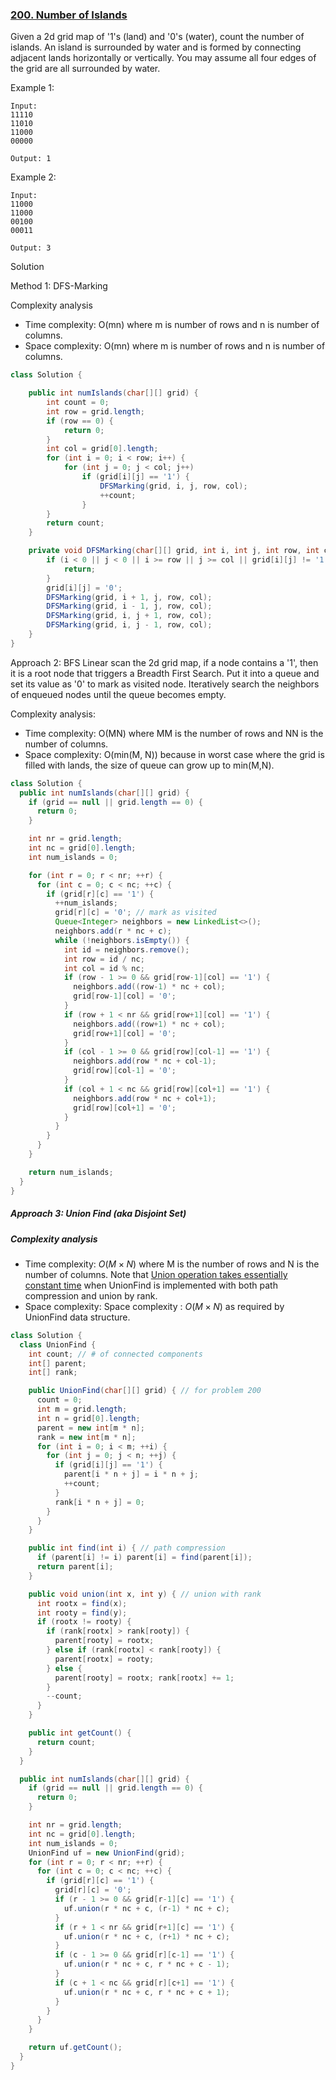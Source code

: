 ### [200. Number of Islands](https://leetcode.com/problems/number-of-islands/)

Given a 2d grid map of '1's (land) and '0's (water), count the number of islands. An island is surrounded by water and is formed by connecting adjacent lands horizontally or vertically. You may assume all four edges of the grid are all surrounded by water.

Example 1:
```
Input:
11110
11010
11000
00000

Output: 1
```
Example 2:
```
Input:
11000
11000
00100
00011

Output: 3
```

Solution

Method 1: DFS-Marking

Complexity analysis
- Time complexity: O(mn) where m is number of rows and n is number of columns.
- Space complexity: O(mn) where m is number of rows and n is number of columns.

```java
class Solution {

    public int numIslands(char[][] grid) {
        int count = 0;
        int row = grid.length;
        if (row == 0) {
            return 0;
        }
        int col = grid[0].length;
        for (int i = 0; i < row; i++) {
            for (int j = 0; j < col; j++)
                if (grid[i][j] == '1') {
                    DFSMarking(grid, i, j, row, col);
                    ++count;
                }
        }
        return count;
    }

    private void DFSMarking(char[][] grid, int i, int j, int row, int col) {
        if (i < 0 || j < 0 || i >= row || j >= col || grid[i][j] != '1') {
            return;
        }
        grid[i][j] = '0';
        DFSMarking(grid, i + 1, j, row, col);
        DFSMarking(grid, i - 1, j, row, col);
        DFSMarking(grid, i, j + 1, row, col);
        DFSMarking(grid, i, j - 1, row, col);
    }
}
```

Approach 2: BFS
Linear scan the 2d grid map, if a node contains a '1', then it is a root node that triggers a Breadth First Search. Put it into a queue and set its value as '0' to mark as visited node. Iteratively search the neighbors of enqueued nodes until the queue becomes empty.

Complexity analysis:
- Time complexity: O(MN) where MM is the number of rows and NN is the number of columns.
- Space complexity: O(min(M, N)) because in worst case where the grid is filled with lands, the size of queue can grow up to min(M,N).
```java
class Solution {
  public int numIslands(char[][] grid) {
    if (grid == null || grid.length == 0) {
      return 0;
    }

    int nr = grid.length;
    int nc = grid[0].length;
    int num_islands = 0;

    for (int r = 0; r < nr; ++r) {
      for (int c = 0; c < nc; ++c) {
        if (grid[r][c] == '1') {
          ++num_islands;
          grid[r][c] = '0'; // mark as visited
          Queue<Integer> neighbors = new LinkedList<>();
          neighbors.add(r * nc + c);
          while (!neighbors.isEmpty()) {
            int id = neighbors.remove();
            int row = id / nc;
            int col = id % nc;
            if (row - 1 >= 0 && grid[row-1][col] == '1') {
              neighbors.add((row-1) * nc + col);
              grid[row-1][col] = '0';
            }
            if (row + 1 < nr && grid[row+1][col] == '1') {
              neighbors.add((row+1) * nc + col);
              grid[row+1][col] = '0';
            }
            if (col - 1 >= 0 && grid[row][col-1] == '1') {
              neighbors.add(row * nc + col-1);
              grid[row][col-1] = '0';
            }
            if (col + 1 < nc && grid[row][col+1] == '1') {
              neighbors.add(row * nc + col+1);
              grid[row][col+1] = '0';
            }
          }
        }
      }
    }

    return num_islands;
  }
}
```

##### Approach 3: Union Find (aka Disjoint Set)

##### Complexity analysis
- Time complexity: $O(M \times N)$ where M is the number of rows and N is the number of columns. Note that [Union operation takes essentially constant time](https://en.wikipedia.org/wiki/Disjoint-set_data_structure) when UnionFind is implemented with both path compression and union by rank.
- Space complexity: Space complexity : $O(M \times N)$ as required by UnionFind data structure.

```java
class Solution {
  class UnionFind {
    int count; // # of connected components
    int[] parent;
    int[] rank;

    public UnionFind(char[][] grid) { // for problem 200
      count = 0;
      int m = grid.length;
      int n = grid[0].length;
      parent = new int[m * n];
      rank = new int[m * n];
      for (int i = 0; i < m; ++i) {
        for (int j = 0; j < n; ++j) {
          if (grid[i][j] == '1') {
            parent[i * n + j] = i * n + j;
            ++count;
          }
          rank[i * n + j] = 0;
        }
      }
    }

    public int find(int i) { // path compression
      if (parent[i] != i) parent[i] = find(parent[i]);
      return parent[i];
    }

    public void union(int x, int y) { // union with rank
      int rootx = find(x);
      int rooty = find(y);
      if (rootx != rooty) {
        if (rank[rootx] > rank[rooty]) {
          parent[rooty] = rootx;
        } else if (rank[rootx] < rank[rooty]) {
          parent[rootx] = rooty;
        } else {
          parent[rooty] = rootx; rank[rootx] += 1;
        }
        --count;
      }
    }

    public int getCount() {
      return count;
    }
  }

  public int numIslands(char[][] grid) {
    if (grid == null || grid.length == 0) {
      return 0;
    }

    int nr = grid.length;
    int nc = grid[0].length;
    int num_islands = 0;
    UnionFind uf = new UnionFind(grid);
    for (int r = 0; r < nr; ++r) {
      for (int c = 0; c < nc; ++c) {
        if (grid[r][c] == '1') {
          grid[r][c] = '0';
          if (r - 1 >= 0 && grid[r-1][c] == '1') {
            uf.union(r * nc + c, (r-1) * nc + c);
          }
          if (r + 1 < nr && grid[r+1][c] == '1') {
            uf.union(r * nc + c, (r+1) * nc + c);
          }
          if (c - 1 >= 0 && grid[r][c-1] == '1') {
            uf.union(r * nc + c, r * nc + c - 1);
          }
          if (c + 1 < nc && grid[r][c+1] == '1') {
            uf.union(r * nc + c, r * nc + c + 1);
          }
        }
      }
    }

    return uf.getCount();
  }
}
```